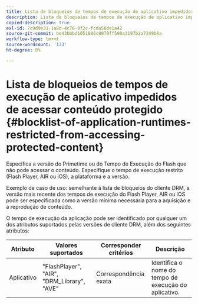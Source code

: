 ```yaml
---
title: Lista de bloqueios de tempos de execução de aplicativo impedidos de acessar conteúdo protegido
description: Lista de bloqueios de tempos de execução de aplicativo impedidos de acessar conteúdo protegido
copied-description: true
exl-id: 7c9d9e31-1a8d-4c76-9f2c-fcda58de1a42
source-git-commit: be43bbbd1051886c8979ff590a3197b2a7249b6a
workflow-type: tm+mt
source-wordcount: '133'
ht-degree: 0%

---
```


# Lista de bloqueios de tempos de execução de aplicativo impedidos de acessar conteúdo protegido {#blocklist-of-application-runtimes-restricted-from-accessing-protected-content}

Especifica a versão do Primetime ou do Tempo de Execução do Flash que não pode acessar o conteúdo. Especifique o tempo de execução restrito (Flash Player, AIR ou iOS), a plataforma e a versão.

Exemplo de caso de uso: semelhante à lista de bloqueios do cliente DRM, a versão mais recente dos tempos de execução do Flash Player, AIR ou iOS pode ser especificada como a versão mínima necessária para a aquisição e a reprodução de conteúdo.

O tempo de execução da aplicação pode ser identificado por qualquer um dos atributos suportados pelas versões de cliente DRM, além dos seguintes atributos:

| **Atributo** | **Valores suportados** | **Corresponder critérios** | **Descrição** |
|---|---|---|---|
| Aplicativo | &quot;FlashPlayer&quot;, &quot;AIR&quot;, &quot;DRM_Library&quot;, &quot;AVE&quot; | Correspondência exata | Identifica o nome do tempo de execução do aplicativo. |

